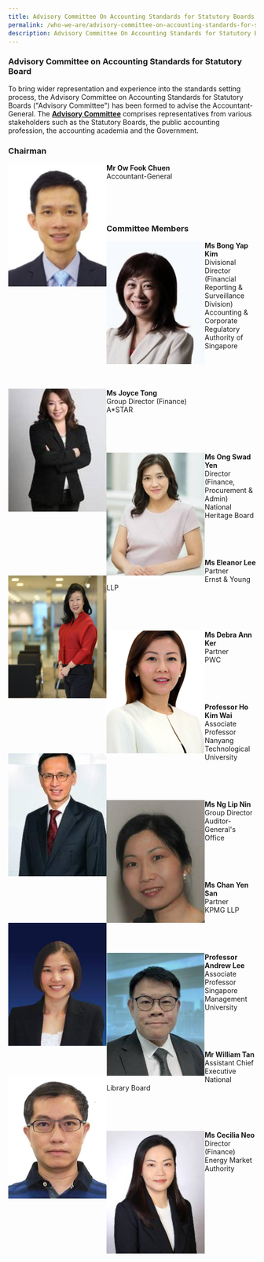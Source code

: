 ```yaml
---
title: Advisory Committee On Accounting Standards for Statutory Boards
permalink: /who-we-are/advisory-committee-on-accounting-standards-for-statutory-boards/
description: Advisory Committee On Accounting Standards for Statutory Boards
---
```

### Advisory Committee on Accounting Standards for Statutory Board

  

To bring wider representation and experience into the standards setting process, the Advisory Committee on Accounting Standards for Statutory Boards ("Advisory Committee") has been formed to advise the Accountant-General. The **[Advisory Committee](/who-we-are/objectives-of-advisory-committee/)** comprises representatives from various stakeholders such as the Statutory Boards, the public accounting profession, the accounting academia and the Government.

### **Chairman**

<img src="/images/Images/Default%20Source/Who%20We%20Are/Ow-Fook-Chuen.jpg" alt="Mr Ow Fook Chuen" style="width:200px;height:250px;object-fit:cover;" align="left">**Mr Ow Fook Chuen**<br>Accountant-General

<br>
<br>
<br>

### **Committee Members**

<img src="/images/Images/Default%20Source/Who%20We%20Are/Bong-Yap-Kim.jpg" alt="Ms Bong Yap Kim" style="width:200px;height:250px;object-fit:cover;" align="left">**Ms Bong Yap Kim**<br>Divisional Director (Financial Reporting & Surveillance Division)<br>Accounting & Corporate Regulatory Authority of Singapore

<br>
<br>
<br>

<img src="/images/Images/Default%20Source/Who%20We%20Are/Joyce-Tong.jpg" alt="Ms Joyce Tong" style="width:200px;height:250px;object-fit:cover;" align="left">**Ms Joyce Tong**<br>Group Director (Finance)<br>A\*STAR

<br>
<br>
<br>

<img src="/images/Images/Default%20Source/Who%20We%20Are/Ong-Swad-Yen.jpg" alt="Ms Ong Swad Yen" style="width:200px;height:250px;object-fit:cover;" align="left">**Ms Ong Swad Yen**<br>Director (Finance, Procurement & Admin)<br>National Heritage Board

<br>
<br>
<br>

<img src="/images/Images/Default%20Source/Who%20We%20Are/Eleanor-Lee.jpg" alt="Ms Eleanor Lee" style="width:200px;height:250px;object-fit:cover;" align="left">**Ms Eleanor Lee**<br>Partner<br>Ernst & Young LLP

<br>
<br>
<br>

<img src="/images/Images/Default%20Source/Who%20We%20Are/Debra-Ann-Ker.jpg" alt="Ms Debra Ann Ker" style="width:200px;height:250px;object-fit:cover;" align="left">**Ms Debra Ann Ker**<br>Partner<br>PWC

<br>
<br>
<br>

<img src="/images/Images/Default%20Source/Who%20We%20Are/Ho-Kim-Wai.jpg" alt="Professor Ho Kim Wai" style="width:200px;height:250px;object-fit:cover;" align="left">**Professor Ho Kim Wai**<br>Associate Professor<br>Nanyang Technological University

<br>
<br>
<br>

<img src="/images/Images/Default%20Source/Who%20We%20Are/Ng-Lip-Nin.jpg" alt="Ms Ng Lip Nin" style="width:200px;height:250px;object-fit:cover;" align="left">**Ms Ng Lip Nin**<br>Group Director<br>Auditor-General's Office

<br>
<br>
<br>

<img src="/images/Images/Default%20Source/Who%20We%20Are/Chan-Yen-San.jpg" alt="Ms Chan Yen San" style="width:200px;height:250px;object-fit:cover;" align="left">**Ms Chan Yen San**<br>Partner<br>KPMG LLP

<br>
<br>
<br>







<img src="/images/Images/Default%20Source/Who%20We%20Are/Andrew-Lee.jpg" alt="Professor Andrew Lee" style="width:200px;height:250px;object-fit:cover;" align="left">**Professor Andrew Lee**<br>Associate Professor<br>Singapore Management University

<br>
<br>
<br>

<img src="/images/Images/Default%20Source/Who%20We%20Are/William-Tan.jpg" alt="Mr William Tan" style="width:200px;height:250px;object-fit:cover;" align="left">**Mr William Tan**<br>Assistant Chief Executive<br>National Library Board

<br>
<br>
<br>

<img src="/images/Images/Default%20Source/Who%20We%20Are/Cecilia-Neo.jpg" alt="Ms Cecilia Neo" style="width:200px;height:250px;object-fit:cover;" align="left">**Ms Cecilia Neo**<br>Director (Finance)<br>Energy Market Authority

<br>
<br>
<br>